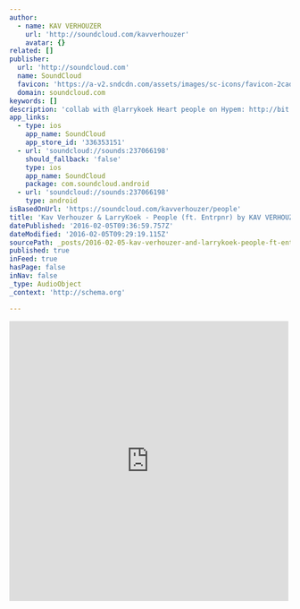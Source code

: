 ```yaml
---
author:
  - name: KAV VERHOUZER
    url: 'http://soundcloud.com/kavverhouzer'
    avatar: {}
related: []
publisher:
  url: 'http://soundcloud.com'
  name: SoundCloud
  favicon: 'https://a-v2.sndcdn.com/assets/images/sc-icons/favicon-2cadd14b.ico'
  domain: soundcloud.com
keywords: []
description: 'collab with @larrykoek Heart people on Hypem: http://bit.ly/PeopleHypem Radio Edit: iTunes: http://smarturl.it/PeopleIT Spotify: http://smarturl.it/PeopleSP Extended Mix: http://smarturl.it/PeopleExtendedIT SUBSCRIBE TO MY SPOTIFY PLAYLIST DEEP HOUSE TOP 40 bit.ly/DeepHouseTop40'
app_links:
  - type: ios
    app_name: SoundCloud
    app_store_id: '336353151'
  - url: 'soundcloud://sounds:237066198'
    should_fallback: 'false'
    type: ios
    app_name: SoundCloud
    package: com.soundcloud.android
  - url: 'soundcloud://sounds:237066198'
    type: android
isBasedOnUrl: 'https://soundcloud.com/kavverhouzer/people'
title: 'Kav Verhouzer & LarryKoek - People (ft. Entrpnr) by KAV VERHOUZER'
datePublished: '2016-02-05T09:36:59.757Z'
dateModified: '2016-02-05T09:29:19.115Z'
sourcePath: _posts/2016-02-05-kav-verhouzer-and-larrykoek-people-ft-entrpnr-by-kav-verh.md
published: true
inFeed: true
hasPage: false
inNav: false
_type: AudioObject
_context: 'http://schema.org'

---
```

<iframe src="https://cdn.embedly.com/widgets/media.html?src=https%3A%2F%2Fw.soundcloud.com%2Fplayer%2F%3Fvisual%3Dtrue%26url%3Dhttp%253A%252F%252Fapi.soundcloud.com%252Ftracks%252F237066198%26show_artwork%3Dtrue&amp;url=https%3A%2F%2Fsoundcloud.com%2Fkavverhouzer%2Fpeople&amp;image=http%3A%2F%2Fi1.sndcdn.com%2Fartworks-000139177696-nu9u2j-t500x500.jpg&amp;key=b7d04c9b404c499eba89ee7072e1c4f7&amp;type=text%2Fhtml&amp;schema=soundcloud" width="500" height="500" scrolling="no" frameborder="0" allowfullscreen="allowfullscreen" style=""></iframe>